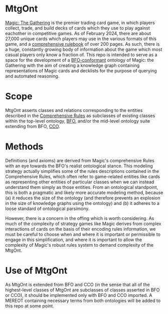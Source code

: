 # MtgOnt
[Magic: The Gathering](https://magic.wizards.com/en) is the premier trading card game, in which players collect, trade, and build decks of cards which they use to play against eachother in competitive games. As of February 2024, there are about 27,000 unique cards which players may use in the various formats of this game, and a [comprehensive rulebook](https://media.wizards.com/2024/downloads/MagicCompRules%2020240802.pdf) of over 200 pages. As such, there is a huge, constantly growing body of information about the game which most casual players only know a fraction of. This repo is intended to serve as a space for the development of a [BFO-conformant](https://github.com/BFO-ontology/BFO-2020) ontology of Magic: the Gathering with the aim of creating a knowledge graph containing representations of Magic cards and decklists for the purpose of querying and automated reasoning.  

# Scope 
MtgOnt asserts classes and relations corresponding to the entities described in the [Comprehensive Rules](https://media.wizards.com/2024/downloads/MagicCompRules%2020240802.pdf) as subclasses of existing classes within the top-level ontology, [BFO](https://github.com/BFO-ontology/BFO-2020), and/or the mid-level ontology suite extending from BFO, [CCO](https://github.com/CommonCoreOntology/CommonCoreOntologies). 

# Methods 
Definitions (and axioms) are derived from Magic's comprehensive Rules with an eye towards the BFO's realist ontological stance. This modeling strategy actually simplifies some of the rules descriptions contained in the Comprehensive Rules, which often refer to game-related entities like cards as representing other entities of particular classes when we can instead understand them simply as those entities. From an ontological standpoint, this is both a pragmatic and likely more accurate modeling method, because (a) it reduces the size of the ontology (and therefore prevents an explosion in the size of knowledge graphs using the ontology) and (b) it adheres to a loose standard of ontological parsimony. 

However, there is a concern in the offing which is worth considering. As much of the complexity of strategy games like Magic derives from complex interactions of cards on the basis of their encoding rules information, we must be careful to choose when and where it is important or permissible to engage in this simplification, and where it is important to allow the complexity of Magic's robust rules system to demand complexity of the MtgOnt. 
 
# Use of MtgOnt
As MtgOnt is extended from BFO and CCO (in the sense that all of the highest-level classes of MtgOnt are subclasses of classes asserted in BFO or CCO), it should be implemented only with BFO and CCO imported. A MEREOT containing necessary terms from both ontologies will be added to this repo at some point. 

